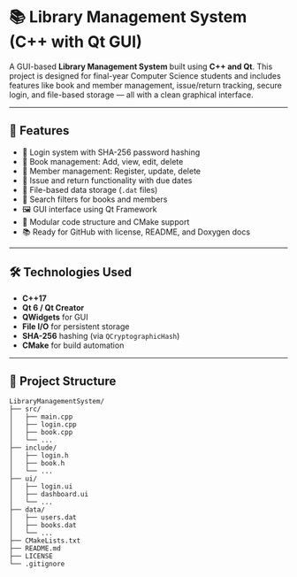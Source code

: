 # 📚 Library Management System (C++ with Qt GUI)

A GUI-based **Library Management System** built using **C++ and Qt**. This project is designed for final-year Computer Science students and includes features like book and member management, issue/return tracking, secure login, and file-based storage — all with a clean graphical interface.

---

## 🚀 Features

- 🔐 Login system with SHA-256 password hashing
- 📖 Book management: Add, view, edit, delete
- 👥 Member management: Register, update, delete
- 🔄 Issue and return functionality with due dates
- 💾 File-based data storage (`.dat` files)
- 🧠 Search filters for books and members
- 🖼️ GUI interface using Qt Framework
- 📄 Modular code structure and CMake support
- 📚 Ready for GitHub with license, README, and Doxygen docs

---

## 🛠️ Technologies Used

- **C++17**
- **Qt 6 / Qt Creator**
- **QWidgets** for GUI
- **File I/O** for persistent storage
- **SHA-256** hashing (via `QCryptographicHash`)
- **CMake** for build automation

---

## 🧩 Project Structure

```plaintext
LibraryManagementSystem/
├── src/
│   ├── main.cpp
│   ├── login.cpp
│   ├── book.cpp
│   └── ...
├── include/
│   ├── login.h
│   ├── book.h
│   └── ...
├── ui/
│   ├── login.ui
│   ├── dashboard.ui
│   └── ...
├── data/
│   ├── users.dat
│   ├── books.dat
│   └── ...
├── CMakeLists.txt
├── README.md
├── LICENSE
└── .gitignore
